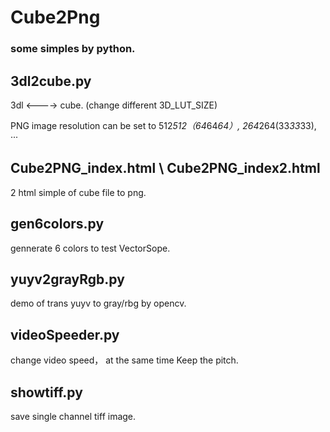 # Cube2Png

### some simples by python.

## 3dl2cube.py
 3dl <----> cube.  (change different 3D_LUT_SIZE)

PNG image resolution can be set to 512*512（64*64*64）,  264*264(33*33*33), ···

## Cube2PNG_index.html \  Cube2PNG_index2.html
 2 html simple of cube file to png. 

## gen6colors.py
 gennerate 6 colors to test VectorSope.

## yuyv2grayRgb.py
 demo of trans yuyv to gray/rbg by opencv.

## videoSpeeder.py
 change video speed， at the same time Keep the pitch.

## showtiff.py
 save single channel tiff image.

